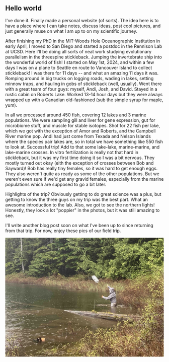 ## Hello world

I've done it. Finally made a personal website (of sorts). The idea here is to have a place where I can take notes, discuss ideas, post cool pictures, and just 
generally muse on what I am up to on my scientific journey. 

After finishing my PhD in the MIT-Woods Hole Oceanographic Institution in early April, I moved to San Diego and started a postdoc in the Rennison Lab at UCSD. 
Here I'll be doing all sorts of neat work studying evolutionary parallelism in the threespine stickleback. Jumping the invertebrate ship into the wonderful world 
of fish! I started on May 1st, 2024, and within a few days I was on a plane to Seattle en route to Vancouver Island to collect stickleback! I was there for 11 
days -- and what an amazing 11 days it was. Romping around in big trucks on logging roads, wading in lakes, setting minnow traps, and hauling in gobs of 
stickleback (well, usually). Went there with a great team of four guys: myself, Andi, Josh, and David. Stayed in a rustic cabin on Roberts Lake. Worked 13-14 
hour days but they were always wrapped up with a Canadian old-fashioned (sub the simple syrup for maple, yum). 

In all we processed around 450 fish, covering 12 lakes and 3 marine populations. We were sampling gill and liver for gene expression, gut for microbiome stuff, 
and muscle for stable isotopes. Shot for 22 fish per lake, which we got with the exception of Amor and Roberts, and the Campbell River marine pop. Andi had just 
come from Texada and Nelson Islands where the species pair lakes are, so in total we have something like 550 fish to look at. Successful trip! Add to that some 
lake-lake, marine-marine, and lake-marine crosses. In vitro fertilization is really not that hard in stickleback, but it was my first time doing it so I was a 
bit nervous. They mostly turned out okay (eith the exception of crosses between Bob and Sayward)! Bob has really tiny females, so it was hard to get enough eggs. 
They also weren't quite as ready as some of the other populations. But we weren't even sure if we'd get any gravid females, especially from the marine 
populations which are supposed to go a bit later.

Highlights of the trip? Obviously getting to do great science was a plus, but getting to know the three guys on my trip was the best part. What an awesome 
introduction to the lab. Also, we got to see the northern lights! Honestly, they look a lot "poppier" in the photos, but it was still amazing to see. 

I'll write another blog post soon on what I've been up to since returning from that trip. For now, enjoy these pics of our field trip.

![josh throwing trap](/docs/assets/img/IMG_9084.jpg) 
